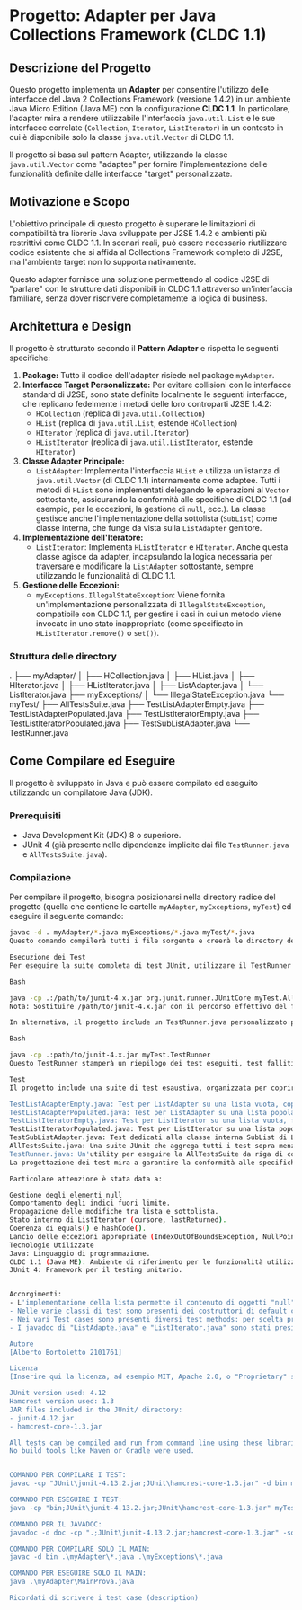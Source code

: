 # Progetto: Adapter per Java Collections Framework (CLDC 1.1)

## Descrizione del Progetto

Questo progetto implementa un **Adapter** per consentire l'utilizzo delle interfacce del Java 2 Collections Framework (versione 1.4.2) in un ambiente Java Micro Edition (Java ME) con la configurazione **CLDC 1.1**. In particolare, l'adapter mira a rendere utilizzabile l'interfaccia `java.util.List` e le sue interfacce correlate (`Collection`, `Iterator`, `ListIterator`) in un contesto in cui è disponibile solo la classe `java.util.Vector` di CLDC 1.1.

Il progetto si basa sul pattern Adapter, utilizzando la classe `java.util.Vector` come "adaptee" per fornire l'implementazione delle funzionalità definite dalle interfacce "target" personalizzate.

## Motivazione e Scopo

L'obiettivo principale di questo progetto è superare le limitazioni di compatibilità tra librerie Java sviluppate per J2SE 1.4.2 e ambienti più restrittivi come CLDC 1.1. In scenari reali, può essere necessario riutilizzare codice esistente che si affida al Collections Framework completo di J2SE, ma l'ambiente target non lo supporta nativamente.

Questo adapter fornisce una soluzione permettendo al codice J2SE di "parlare" con le strutture dati disponibili in CLDC 1.1 attraverso un'interfaccia familiare, senza dover riscrivere completamente la logica di business.

## Architettura e Design

Il progetto è strutturato secondo il **Pattern Adapter** e rispetta le seguenti specifiche:

1.  **Package:** Tutto il codice dell'adapter risiede nel package `myAdapter`.
2.  **Interfacce Target Personalizzate:** Per evitare collisioni con le interfacce standard di J2SE, sono state definite localmente le seguenti interfacce, che replicano fedelmente i metodi delle loro controparti J2SE 1.4.2:
    * `HCollection` (replica di `java.util.Collection`)
    * `HList` (replica di `java.util.List`, estende `HCollection`)
    * `HIterator` (replica di `java.util.Iterator`)
    * `HListIterator` (replica di `java.util.ListIterator`, estende `HIterator`)
3.  **Classe Adapter Principale:**
    * `ListAdapter`: Implementa l'interfaccia `HList` e utilizza un'istanza di `java.util.Vector` (di CLDC 1.1) internamente come adaptee. Tutti i metodi di `HList` sono implementati delegando le operazioni al `Vector` sottostante, assicurando la conformità alle specifiche di CLDC 1.1 (ad esempio, per le eccezioni, la gestione di `null`, ecc.). La classe gestisce anche l'implementazione della sottolista (`SubList`) come classe interna, che funge da vista sulla `ListAdapter` genitore.
4.  **Implementazione dell'Iteratore:**
    * `ListIterator`: Implementa `HListIterator` e `HIterator`. Anche questa classe agisce da adapter, incapsulando la logica necessaria per traversare e modificare la `ListAdapter` sottostante, sempre utilizzando le funzionalità di CLDC 1.1.
5.  **Gestione delle Eccezioni:**
    * `myExceptions.IllegalStateException`: Viene fornita un'implementazione personalizzata di `IllegalStateException`, compatibile con CLDC 1.1, per gestire i casi in cui un metodo viene invocato in uno stato inappropriato (come specificato in `HListIterator.remove()` o `set()`).

### Struttura delle directory

.
├── myAdapter/
│   ├── HCollection.java
│   ├── HList.java
│   ├── HIterator.java
│   ├── HListIterator.java
│   ├── ListAdapter.java
│   └── ListIterator.java
├── myExceptions/
│   └── IllegalStateException.java
└── myTest/
├── AllTestsSuite.java
├── TestListAdapterEmpty.java
├── TestListAdapterPopulated.java
├── TestListIteratorEmpty.java
├── TestListIteratorPopulated.java
├── TestSubListAdapter.java
└── TestRunner.java


## Come Compilare ed Eseguire

Il progetto è sviluppato in Java e può essere compilato ed eseguito utilizzando un compilatore Java (JDK).

### Prerequisiti

* Java Development Kit (JDK) 8 o superiore.
* JUnit 4 (già presente nelle dipendenze implicite dai file `TestRunner.java` e `AllTestsSuite.java`).

### Compilazione

Per compilare il progetto, bisogna posizionarsi nella directory radice del progetto (quella che contiene le cartelle `myAdapter`, `myExceptions`, `myTest`) ed eseguire il seguente comando:

```bash
javac -d . myAdapter/*.java myExceptions/*.java myTest/*.java
Questo comando compilerà tutti i file sorgente e creerà le directory dei package (myAdapter, myExceptions, myTest) nella directory corrente, posizionando lì i file .class.

Esecuzione dei Test
Per eseguire la suite completa di test JUnit, utilizzare il TestRunner fornito. Dopo aver compilato il progetto, eseguire il seguente comando dalla directory radice:

Bash

java -cp .:/path/to/junit-4.x.jar org.junit.runner.JUnitCore myTest.AllTestsSuite
Nota: Sostituire /path/to/junit-4.x.jar con il percorso effettivo del file JAR di JUnit 4 sul proprio sistema. Ad esempio, su Linux/macOS potrebbe essere qualcosa come /usr/share/java/junit-4.13.jar, su Windows C:\Users\YourUser\Downloads\junit-4.13.jar.

In alternativa, il progetto include un TestRunner.java personalizzato per una più facile esecuzione e visualizzazione dei risultati:

Bash

java -cp .:path/to/junit-4.x.jar myTest.TestRunner
Questo TestRunner stamperà un riepilogo dei test eseguiti, test falliti, test ignorati, tempo di esecuzione, e successo/insucesso.

Test
Il progetto include una suite di test esaustiva, organizzata per coprire i vari aspetti dell'adapter e delle sue interfacce. I test sono situati nel package myTest e sono suddivisi nelle seguenti classi:

TestListAdapterEmpty.java: Test per ListAdapter su una lista vuota, coprendo i casi limite e la gestione delle eccezioni.
TestListAdapterPopulated.java: Test per ListAdapter su una lista popolata, verificando l'accesso, la modifica, la ricerca, la conversione in array, la gestione di elementi null, la gestione di indici validi e non validi, l'aggiunta/rimozione multipla, l'uguaglianza e l'hashCode. Questa classe include numerosi test dettagliati per ogni metodo.
TestListIteratorEmpty.java: Test per ListIterator su una lista vuota, focalizzandosi sul comportamento dell'iteratore in assenza di elementi.
TestListIteratorPopulated.java: Test per ListIterator su una lista popolata, verificando la navigazione bidirezionale, le operazioni di modifica (add, remove, set) e la gestione dello stato.
TestSubListAdapter.java: Test dedicati alla classe interna SubList di ListAdapter, assicurando che si comporti come una vista coerente sulla lista genitore e che le modifiche si propaghino correttamente.
AllTestsSuite.java: Una suite JUnit che aggrega tutti i test sopra menzionati per un'esecuzione combinata.
TestRunner.java: Un'utility per eseguire la AllTestsSuite da riga di comando e presentare i risultati in modo leggibile.
La progettazione dei test mira a garantire la conformità alle specifiche J2SE 1.4.2 per i comportamenti di List e ListIterator, pur operando su CLDC 1.1. 

Particolare attenzione è stata data a:

Gestione degli elementi null
Comportamento degli indici fuori limite.
Propagazione delle modifiche tra lista e sottolista.
Stato interno di ListIterator (cursore, lastReturned).
Coerenza di equals() e hashCode().
Lancio delle eccezioni appropriate (IndexOutOfBoundsException, NullPointerException, IllegalStateException, UnsupportedOperationException).
Tecnologie Utilizzate
Java: Linguaggio di programmazione.
CLDC 1.1 (Java ME): Ambiente di riferimento per le funzionalità utilizzate (in particolare java.util.Vector).
JUnit 4: Framework per il testing unitario.


Accorgimenti:
- L'implementazione della lista permette il contenuto di oggetti "null"
- Nelle varie classi di test sono presenti dei costruttori di default che non sono necessari, ma sono stati messi per non avere problemi nella creazione di javadoc.
- Nei vari Test cases sono presenti diversi test methods: per scelta progettuale e' stato deciso che i test piu' semplici non presentano stampe in terminale nel momento di fallita; per test piu' complicati invece vi e' presente la scrittura di messaggi in caso di fail
- I javadoc di "ListAdapte.java" e "ListIterator.java" sono stati presi dalla documentazione qui presente: https://www2.cs.duke.edu/csed/java/jdk1.4.2/docs/api/index.html . Tuttavia alcune eccezioni non sono lanciate poich

Autore
[Alberto Bortoletto 2101761]

Licenza
[Inserire qui la licenza, ad esempio MIT, Apache 2.0, o "Proprietary" se non open source. Se non specificato, si può omettere o indicare "All rights reserved".]

JUnit version used: 4.12
Hamcrest version used: 1.3
JAR files included in the JUnit/ directory:
- junit-4.12.jar
- hamcrest-core-1.3.jar

All tests can be compiled and run from command line using these libraries.
No build tools like Maven or Gradle were used.


COMANDO PER COMPILARE I TEST:
javac -cp "JUnit\junit-4.13.2.jar;JUnit\hamcrest-core-1.3.jar" -d bin myAdapter\*.java myTest\*.java myExceptions\*.java

COMANDO PER ESEGUIRE I TEST:
java -cp "bin;JUnit\junit-4.13.2.jar;JUnit\hamcrest-core-1.3.jar" myTest.TestRunner

COMANDO PER IL JAVADOC:
javadoc -d doc -cp ".;JUnit\junit-4.13.2.jar;hamcrest-core-1.3.jar" -sourcepath . myAdapter myExceptions myTest

COMANDO PER COMPILARE SOLO IL MAIN:
javac -d bin .\myAdapter\*.java .\myExceptions\*.java

COMANDO PER ESEGUIRE SOLO IL MAIN:
java .\myAdapter\MainProva.java

Ricordati di scrivere i test case (description) 
